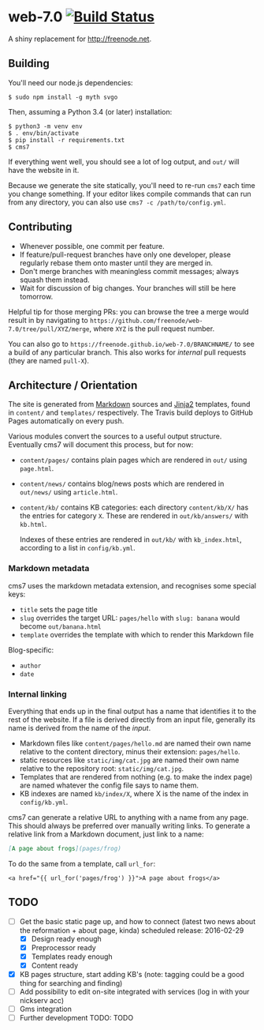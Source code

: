 # web-7.0 [![Build Status](https://travis-ci.org/freenode/web-7.0.svg?branch=master)](https://travis-ci.org/freenode/web-7.0)

A shiny replacement for http://freenode.net.


## Building

You'll need our node.js dependencies:

```console
$ sudo npm install -g myth svgo
```

Then, assuming a Python 3.4 (or later) installation:

```console
$ python3 -m venv env
$ . env/bin/activate
$ pip install -r requirements.txt
$ cms7
```

If everything went well, you should see a lot of log output, and `out/` will
have the website in it.

Because we generate the site statically, you'll need to re-run `cms7` each
time you change something. If your editor likes compile commands that can run
from any directory, you can also use `cms7 -c /path/to/config.yml`.


## Contributing

- Whenever possible, one commit per feature.
- If feature/pull-request branches have only one developer, please regularly
  rebase them onto master until they are merged in.
- Don't merge branches with meaningless commit messages; always squash them
  instead.
- Wait for discussion of big changes. Your branches will still be here
  tomorrow.

Helpful tip for those merging PRs: you can browse the tree a merge would
result in by navigating to
`https://github.com/freenode/web-7.0/tree/pull/XYZ/merge`, where `XYZ` is the
pull request number.

You can also go to `https://freenode.github.io/web-7.0/BRANCHNAME/` to see a
build of any particular branch. This also works for *internal* pull requests
(they are named `pull-X`).

## Architecture / Orientation

The site is generated from
[Markdown](https://daringfireball.net/projects/markdown/) sources and
[Jinja2](http://jinja.pocoo.org/) templates, found in `content/` and
`templates/` respectively. The Travis build deploys to GitHub Pages
automatically on every push.

Various modules convert the sources to a useful output structure. Eventually
cms7 will document this process, but for now:

- `content/pages/` contains plain pages which are rendered in `out/` using
  `page.html`.
- `content/news/` contains blog/news posts which are rendered in `out/news/`
  using `article.html`.
- `content/kb/` contains KB categories: each directory `content/kb/X/`
  has the entries for category `X`. These are rendered in `out/kb/answers/`
  with `kb.html`.

  Indexes of these entries are rendered in `out/kb/` with `kb_index.html`,
  according to a list in `config/kb.yml`.


### Markdown metadata

cms7 uses the markdown metadata extension, and recognises some special keys:

- `title` sets the page title
- `slug` overrides the target URL: `pages/hello` with `slug: banana` would
  become `out/banana.html`
- `template` overrides the template with which to render this Markdown file

Blog-specific:

- `author`
- `date`


### Internal linking

Everything that ends up in the final output has a name that identifies it to
the rest of the website. If a file is derived directly from an input file,
generally its name is derived from the name of the *input*.

- Markdown files like `content/pages/hello.md` are named their own name
  relative to the content directory, minus their extension: `pages/hello`.
- static resources like `static/img/cat.jpg` are named their own name
  relative to the repository root: `static/img/cat.jpg`.
- Templates that are rendered from nothing (e.g. to make the index page) are
  named whatever the config file says to name them.
- KB indexes are named `kb/index/X`, where X is the name of the index in
  `config/kb.yml`.

cms7 can generate a relative URL to anything with a name from any page. This
should always be preferred over manually writing links. To generate a relative
link from a Markdown document, just link to a name:

```markdown
[A page about frogs](pages/frog)
```

To do the same from a template, call `url_for`:

```html+jinja
<a href="{{ url_for('pages/frog') }}">A page about frogs</a>
```


## TODO
- [ ] Get the basic static page up, and how to connect (latest two news about
  the reformation + about page, kinda) scheduled release: 2016-02-29
  - [x]  Design ready enough
  - [x] Preprocessor ready
  - [x] Templates ready enough
  - [x] Content ready
- [x] KB pages structure, start adding KB's (note: tagging could be a good thing for searching and finding)
- [ ] Add possibility to edit on-site integrated with services (log in with your nickserv acc)
- [ ] Gms integration
- [ ] Further development TODO: TODO
